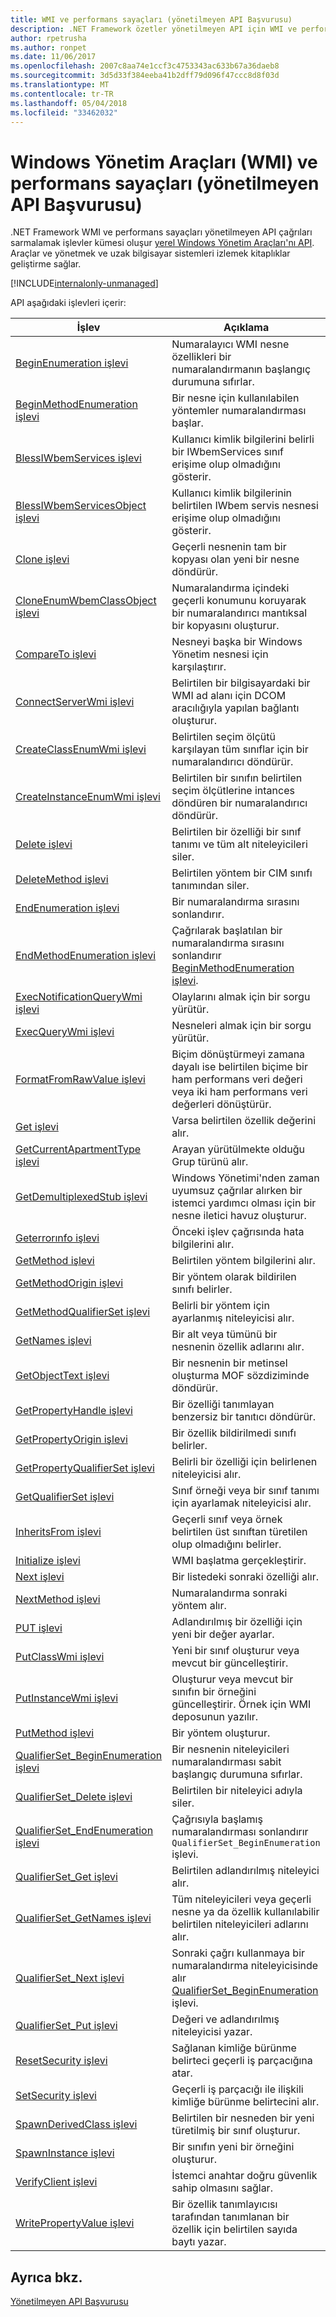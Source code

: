 ```yaml
---
title: WMI ve performans sayaçları (yönetilmeyen API Başvurusu)
description: .NET Framework özetler yönetilmeyen API için WMI ve performans sayacı bilgileri.
author: rpetrusha
ms.author: ronpet
ms.date: 11/06/2017
ms.openlocfilehash: 2007c8aa74e1ccf3c4753343ac633b67a36daeb8
ms.sourcegitcommit: 3d5d33f384eeba41b2dff79d096f47ccc8d8f03d
ms.translationtype: MT
ms.contentlocale: tr-TR
ms.lasthandoff: 05/04/2018
ms.locfileid: "33462032"
---
```

# <a name="windows-management-instrumentation-wmi-and-performance-counters-unmanaged-api-reference"></a>Windows Yönetim Araçları (WMI) ve performans sayaçları (yönetilmeyen API Başvurusu)

.NET Framework WMI ve performans sayaçları yönetilmeyen API çağrıları sarmalamak işlevler kümesi oluşur [yerel Windows Yönetim Araçları'nı API](https://msdn.microsoft.com/library/aa389276(v=vs.85).aspx). Araçlar ve yönetmek ve uzak bilgisayar sistemleri izlemek kitaplıklar geliştirme sağlar.

[!INCLUDE[internalonly-unmanaged](../../../../includes/internalonly-unmanaged.md)]
  
API aşağıdaki işlevleri içerir:

| İşlev | Açıklama |
|---------|---------|
| [BeginEnumeration işlevi](beginenumeration.md) | Numaralayıcı WMI nesne özellikleri bir numaralandırmanın başlangıç durumuna sıfırlar. |
| [BeginMethodEnumeration işlevi](beginmethodenumeration.md) |  Bir nesne için kullanılabilen yöntemler numaralandırması başlar. |
| [BlessIWbemServices işlevi](blessiwbemservices.md) | Kullanıcı kimlik bilgilerini belirli bir IWbemServices sınıf erişime olup olmadığını gösterir. |
| [BlessIWbemServicesObject işlevi](blessiwbemservicesobject.md) | Kullanıcı kimlik bilgilerinin belirtilen IWbem servis nesnesi erişime olup olmadığını gösterir. |
| [Clone işlevi](clone.md) | Geçerli nesnenin tam bir kopyası olan yeni bir nesne döndürür. |
| [CloneEnumWbemClassObject işlevi](cloneenumwbemclassobject.md) | Numaralandırma içindeki geçerli konumunu koruyarak bir numaralandırıcı mantıksal bir kopyasını oluşturur. |
| [CompareTo işlevi](compareto.md) | Nesneyi başka bir Windows Yönetim nesnesi için karşılaştırır. |
| [ConnectServerWmi işlevi](connectserverwmi.md) | Belirtilen bir bilgisayardaki bir WMI ad alanı için DCOM aracılığıyla yapılan bağlantı oluşturur. |
| [CreateClassEnumWmi işlevi](createclassenumwmi.md) | Belirtilen seçim ölçütü karşılayan tüm sınıflar için bir numaralandırıcı döndürür. |
| [CreateInstanceEnumWmi işlevi](createinstanceenumwmi.md) | Belirtilen bir sınıfın belirtilen seçim ölçütlerine intances döndüren bir numaralandırıcı döndürür. |
| [Delete işlevi](delete.md) | Belirtilen bir özelliği bir sınıf tanımı ve tüm alt niteleyicileri siler. |
| [DeleteMethod işlevi](deletemethod.md) | Belirtilen yöntem bir CIM sınıfı tanımından siler. |
| [EndEnumeration işlevi](endenumeration.md) | Bir numaralandırma sırasını sonlandırır. | 
| [EndMethodEnumeration işlevi](endmethodenumeration.md) | Çağrılarak başlatılan bir numaralandırma sırasını sonlandırır [BeginMethodEnumeration işlevi](beginmethodenumeration.md). |
| [ExecNotificationQueryWmi işlevi](execnotificationquerywmi.md) | Olaylarını almak için bir sorgu yürütür. |
| [ExecQueryWmi işlevi](execquerywmi.md) | Nesneleri almak için bir sorgu yürütür. |
| [FormatFromRawValue işlevi](formatfromrawvalue.md) | Biçim dönüştürmeyi zamana dayalı ise belirtilen biçime bir ham performans veri değeri veya iki ham performans veri değerleri dönüştürür. | 
| [Get işlevi](get.md) | Varsa belirtilen özellik değerini alır. |
| [GetCurrentApartmentType işlevi](getcurrentapartmenttype.md) | Arayan yürütülmekte olduğu Grup türünü alır. |
| [GetDemultiplexedStub işlevi](getdemultiplexedstub.md) | Windows Yönetimi'nden zaman uyumsuz çağrılar alırken bir istemci yardımcı olması için bir nesne iletici havuz oluşturur. |
| [Geterrorınfo işlevi](geterrorinfo.md) | Önceki işlev çağrısında hata bilgilerini alır. | 
| [GetMethod işlevi](getmethod.md) | Belirtilen yöntem bilgilerini alır. | 
| [GetMethodOrigin işlevi](getmethodorigin.md) | Bir yöntem olarak bildirilen sınıfı belirler. |
| [GetMethodQualifierSet işlevi](getmethodqualifierset.md) | Belirli bir yöntem için ayarlanmış niteleyicisi alır. |
| [GetNames işlevi](getnames.md) | Bir alt veya tümünü bir nesnenin özellik adlarını alır. |
| [GetObjectText işlevi](getobjecttext.md) | Bir nesnenin bir metinsel oluşturma MOF sözdiziminde döndürür. | 
| [GetPropertyHandle işlevi](getpropertyhandle.md) | Bir özelliği tanımlayan benzersiz bir tanıtıcı döndürür. |
| [GetPropertyOrigin işlevi](getpropertyorigin.md) | Bir özellik bildirilmedi sınıfı belirler. |
| [GetPropertyQualifierSet işlevi](getpropertyqualifierset.md) | Belirli bir özelliği için belirlenen niteleyicisi alır.  |
| [GetQualifierSet işlevi](getqualifierset.md) | Sınıf örneği veya bir sınıf tanımı için ayarlamak niteleyicisi alır. |
| [InheritsFrom işlevi](inheritsfrom.md) | Geçerli sınıf veya örnek belirtilen üst sınıftan türetilen olup olmadığını belirler. |
| [Initialize işlevi](initialize.md) | WMI başlatma gerçekleştirir. |
| [Next işlevi](next.md) | Bir listedeki sonraki özelliği alır. | 
| [NextMethod işlevi](nextmethod.md) | Numaralandırma sonraki yöntem alır. |
| [PUT işlevi](put.md) | Adlandırılmış bir özelliği için yeni bir değer ayarlar. |
| [PutClassWmi işlevi](putclasswmi.md) | Yeni bir sınıf oluşturur veya mevcut bir güncelleştirir. |
| [PutInstanceWmi işlevi](putinstancewmi.md) | Oluşturur veya mevcut bir sınıfın bir örneğini güncelleştirir. Örnek için WMI deposunun yazılır. |
| [PutMethod işlevi](putmethod.md) | Bir yöntem oluşturur. |
| [QualifierSet_BeginEnumeration işlevi](qualifierset-beginenumeration.md) | Bir nesnenin niteleyicileri numaralandırması sabit başlangıç durumuna sıfırlar. |
| [QualifierSet_Delete işlevi](qualifierset-delete.md) | Belirtilen bir niteleyici adıyla siler.  |
| [QualifierSet_EndEnumeration işlevi](qualifierset-endenumeration.md) | Çağrısıyla başlamış numaralandırması sonlandırır `QualifierSet_BeginEnumeration` işlevi. |
| [QualifierSet_Get işlevi](qualifierset-get.md) | Belirtilen adlandırılmış niteleyici alır.  |
| [QualifierSet_GetNames işlevi](qualifierset-getnames.md) | Tüm niteleyicileri veya geçerli nesne ya da özellik kullanılabilir belirtilen niteleyicileri adlarını alır. |
| [QualifierSet_Next işlevi](qualifierset-next.md) | Sonraki çağrı kullanmaya bir numaralandırma niteleyicisinde alır [QualifierSet_BeginEnumeration](qualifierset-beginenumeration.md) işlevi. |
| [QualifierSet_Put işlevi](qualifierset-put.md) | Değeri ve adlandırılmış niteleyicisi yazar. |
| [ResetSecurity işlevi](resetsecurity.md) | Sağlanan kimliğe bürünme belirteci geçerli iş parçacığına atar. |
| [SetSecurity işlevi](setsecurity.md) | Geçerli iş parçacığı ile ilişkili kimliğe bürünme belirtecini alır. |
| [SpawnDerivedClass işlevi](spawnderivedclass.md) | Belirtilen bir nesneden bir yeni türetilmiş bir sınıf oluşturur. | 
| [SpawnInstance işlevi](spawninstance.md) | Bir sınıfın yeni bir örneğini oluşturur. |   
| [VerifyClient işlevi](verifyclientkey.md) | İstemci anahtar doğru güvenlik sahip olmasını sağlar. |
| [WritePropertyValue işlevi](writepropertyvalue.md) | Bir özellik tanımlayıcısı tarafından tanımlanan bir özellik için belirtilen sayıda baytı yazar. |

 ## <a name="see-also"></a>Ayrıca bkz.
[Yönetilmeyen API Başvurusu](../index.md) 
